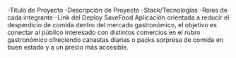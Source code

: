-Titulo de Proyecto
    -Descripción de Proyecto
    -Stack/Tecnologías
    -Roles de cada integrante
    -Link del Deploy
SaveFood
Aplicación orientada a reducir el desperdicio de comida dentro del mercado gastronómico, el objetivo es conectar al público interesado con distintos comercios en el rubro gastronómico ofreciendo canastas diarias o packs sorpresa de comida en buen estado y a un precio más accesible.
